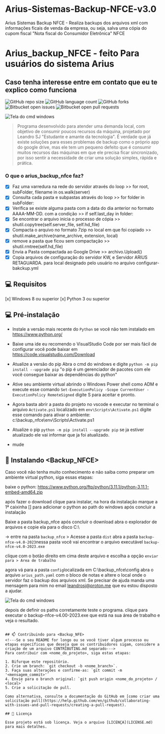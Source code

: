 # Arius-Sistemas-Backup-NFCE-v3.0
Arius Sistemas Backup NFCE  - Realiza backups dos arquivos xml com informações ficais de venda da empresa, ou seja, salva uma cópia do cupom fiscal "Nota fiscal do Consumidor Eletrônica" NFCE

# Arius_backup_NFCE - feito Para usuários do sistema Arius
## Caso tenha interesse entre em contato que eu te explico como funciona

<!---Esses são exemplos. Veja https://shields.io para outras pessoas ou para personalizar este conjunto de escudos. Você pode querer incluir dependências, status do projeto e informações de licença aqui--->

![GitHub repo size](https://img.shields.io/github/repo-size/iuricode/README-template?style=for-the-badge)
![GitHub language count](https://img.shields.io/github/languages/count/iuricode/README-template?style=for-the-badge)
![GitHub forks](https://img.shields.io/github/forks/iuricode/README-template?style=for-the-badge)
![Bitbucket open issues](https://img.shields.io/bitbucket/issues/iuricode/README-template?style=for-the-badge)
![Bitbucket open pull requests](https://img.shields.io/bitbucket/pr-raw/iuricode/README-template?style=for-the-badge)

<img src="https://raw.githubusercontent.com/leandroSJ/Arius-Sistemas-Backup-NFCE-v4.0/main/icon/backup-nfce.png" alt="Tela do cmd windows">

> Programa desenvolvido para atender uma demanda local, com objetivo de consumir poucos recursos da máquina, projetado por Leandro SJ "Estudante e amante da tecnologia". É verdade que já existe soluções para esses problemas de backup como o próprio app do google drive, mas ele tem um pequeno defeito que é consumir muitos recursos das máquinas em que ele precisa ficar sincronizado, por isso sentir a necessidade de criar uma solução simples, rápida e prática.
### O que o arius_backup_nfce faz?

- [x] Faz uma varredura na rede do servidor através do loop >> for root, subFolder, filename in os.walk(server)
- [x] Consulta cada pasta e subpastas através do loop >> for folder in subFolder:
- [x] Verifica se existe alguma pasta com a data do dia anterior no formato AAAA-MM-DD. com a condição >> if self.last_day in folder:
- [x] Se encontrar o arquivo inicia o processo de cópia >> shutil.copytree(self.server_file, self.hd_file)
- [x] Compacta o arquivo  no formato 7zip no local em que foi copiado >> shutil.make_archive(name_archive, extension, local)   
- [x] remove a pasta que ficou sem compactação >> shutil.rmtree(self.hd_file)
- [x] Envia a Pasta compactada ao Google Drive >> archivo.Upload()
- [x] Copia arquivos de configuração do servidor KW, e Servidor ARIUS RETAGUARDA. para local designado pelo usuário no arquivo configurar-bakckup.yml

## 💻 Requisitos
[x] Windows 8 ou superior
[x] Python 3 ou superior

## 💻 Pré-instalação
<!---Estes são apenas requisitos de exemplo. Adicionar, duplicar ou remover conforme necessário--->
* Instale a versão mais recente do `Python` se você não tem instalado em https://www.python.org/
* Baixe uma ide eu recomendo o VisualStudio Code por ser mais fácil de configurar você pode baixar em https://code.visualstudio.com/Download
* Atualize a versão do pip Abra o cmd do windows e digite `python -m pip install --upgrade pip` "o pip é um gerenciador de pacotes com ele você consegue baixar as dependências do python"

* Ative seu ambiente virtual abrindo o Windows Power shell como ADM e execute esse comando `Set-ExecutionPolicy -Scope CurrentUser -ExecutionPolicy RemoteSigned`
digite S para aceitar e pronto.
* Agora basta abrir a pasta do projeto no vscode e executar no terminal o arquivo `Activate.ps1` localizado em `env\Scripts\Activate.ps1`
digite esse comando para ativar o ambiente: c:\backup_nfce\env\Scripts\Activate.ps1
* Atualize o pip `python -m pip install --upgrade pip` se ja estiver atualizado ele vai informar que ja foi atualizado.
* mude 

## 🚀 Instalando <Backup_NFCE>

Caso você não tenha muito conhecimento e não saiba como preparar um ambiente virtual python, siga essas etapas:

baixe o python: https://www.python.org/ftp/python/3.11.1/python-3.11.1-embed-amd64.zip

após fazer o download clique para instalar, na hora da instalação marque a 1ª caixinha [] para adicionar o python ao path do windows após concluir a instalação

Baixe a pasta backup_nfce
após concluir o download abra o explorador de arquivos e copie ela para o disco C:\

-> entre na pasta `backup_nfce` > Acesse a pasta `dist`
abra a pasta `backup-nfce-v4.0-2023`nessa pasta você vai encontrar o arquivo executável `backup-nfce-v4.0-2023.exe`

clique com o botão direito em cima deste arquivo e escolha a opção `enviar para > Area de trabalho`

agora vá para a pasta  `config`localizada em C:\backup_nfce\config
abra o arquivo `arius_path.yaml` com o bloco de notas e altere o local onde o servidor faz o backup dos arquivos xml. Se precisar de ajuda manda uma mensagem para mim no email leandrosj@proton.me que eu estou disposto a ajudar.


<img src="https://raw.githubusercontent.com/leandroSJ/Arius-Sistemas-Backup-NFCE-v4.0/main/icon/Captura de tela de 2023-01-11 23-02-15.png" alt="Tela do cmd windows">

depois de definir os paths corretamente teste o programa. clique para executar o backup-nfce-v4.00-2023.exe que está na sua área de trabalho e veja o resultado.
```

## 📫 Contribuindo para <Backup_NFE>
<!---Se o seu README for longo ou se você tiver algum processo ou etapas específicas que deseja que os contribuidores sigam, considere a criação de um arquivo CONTRIBUTING.md separado--->
Para contribuir com <nome_do_projeto>, siga estas etapas:

1. Bifurque este repositório.
2. Crie um branch: `git checkout -b <nome_branch>`.
3. Faça suas alterações e confirme-as: `git commit -m '<mensagem_commit>'`
4. Envie para o branch original: `git push origin <nome_do_projeto> / <local>`
5. Crie a solicitação de pull.

Como alternativa, consulte a documentação do GitHub em [como criar uma solicitação pull](https://help.github.com/en/github/collaborating-with-issues-and-pull-requests/creating-a-pull-request).

## 📝 Licença

Esse projeto está sob licença. Veja o arquivo [LICENÇA](LICENSE.md) para mais detalhes.

